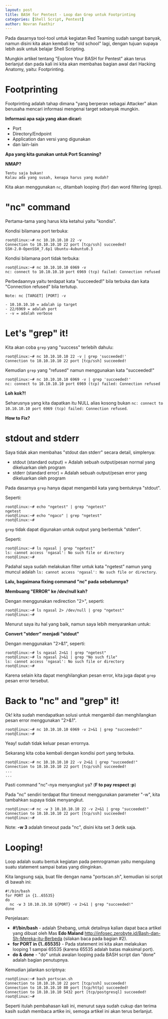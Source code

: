 ```yaml
---
layout: post
title: BASH for Pentest - Loop dan Grep untuk Footprinting
categories: [Shell Script, Pentest]
author: Novran Faathir
---
```


Pada dasarnya tool-tool untuk kegiatan Red Teaming sudah sangat banyak, namun disini kita akan kembali ke "old school" lagi, dengan tujuan supaya lebih asik untuk belajar Shell Scripting.

Mungkin artikel tentang "Explore Your BASH for Pentest" akan terus berlanjut dan pada kali ini kita akan membahas bagian awal dari Hacking Anatomy, yaitu: Footprinting.

# Footprinting
Footprinting adalah tahap dimana "yang berperan sebagai Attacker" akan berusaha mencari informasi mengenai target sebanyak mungkin.

**Informasi apa saja yang akan dicari:**
- Port
- Directory/Endpoint
- Application dan versi yang digunakan
- dan lain-lain


**Apa yang kita gunakan untuk Port Scanning?**


**NMAP?**

```
Tentu saja bukan!
Kalau ada yang susah, kenapa harus yang mudah?
```

Kita akan menggunakan `nc`, ditambah looping (for) dan word filtering (grep).

# "nc" command

Pertama-tama yang harus kita ketahui yaitu "kondisi".

Kondisi bilamana port terbuka:
```
root@linux:~# nc 10.10.10.10 22 -v
Connection to 10.10.10.10 22 port [tcp/ssh] succeeded!
SSH-2.0-OpenSSH_7.6p1 Ubuntu-4ubuntu0.3
```

Kondisi bilamana port tidak terbuka:
```
root@linux:~# nc 10.10.10.10 6969 -v
nc: connect to 10.10.10.10 port 6969 (tcp) failed: Connection refused
```

Perbedaannya yaitu terdapat kata "succeeded!" bila terbuka dan kata "Connection refused" bila tertutup.

```
Note: nc [TARGET] [PORT] -v

- 10.10.10.10 = adalah ip target
- 22/6969 = adalah port
- -v = adalah verbose
```

# Let's "grep" it!

Kita akan coba `grep` yang "success" terlebih dahulu:
```
root@linux:~# nc 10.10.10.10 22 -v | grep 'succeeded!'
Connection to 10.10.10.10 22 port [tcp/ssh] succeeded!
```

Kemudian `grep` yang "refused" namun menggunakan kata "succeeded!"
```
root@linux:~# nc 10.10.10.10 6969 -v | grep 'succeeded!'
nc: connect to 10.10.10.10 port 6969 (tcp) failed: Connection refused
```

**Loh kok?!**

Seharusnya yang kita dapatkan itu NULL alias kosong bukan `nc: connect to 10.10.10.10 port 6969 (tcp) failed: Connection refused`.

**How to Fix?**

# stdout and stderr
Saya tidak akan membahas "stdout dan stderr" secara detail, simplenya:
- stdout (standard output) = Adalah sebuah output/pesan normal yang dikeluarkan oleh program
- stderr (standard error) = Adalah sebuah output/pesan error yang dikeluarkan oleh program

Pada dasarnya `grep` hanya dapat mengambil kata yang bentuknya "stdout".

Seperti:
```
root@linux:~# echo "ngetest" | grep "ngetest"
ngetest
root@linux:~# echo "ngaco" | grep "ngetest"
root@linux:~# 
```

`grep` tidak dapat digunakan untuk output yang berbentuk "stderr".

Seperti:
```
root@linux:~# ls ngasal | grep "ngetest"
ls: cannot access 'ngasal': No such file or directory
root@linux:~#
```

Padahal saya sudah melakukan filter untuk kata "ngetest" namun yang muncul adalah `ls: cannot access 'ngasal': No such file or directory`.

**Lalu, bagaimana fixing command "nc" pada sebelumnya?**

**Membuang "ERROR" ke /dev/null kah?**

Dengan menggunakan redirection "2>", seperti:
```
root@linux:~# ls ngasal 2> /dev/null | grep "ngetest"
root@linux:~#
```


Menurut saya itu hal yang baik, namun saya lebih menyarankan untuk:

**Convert "stderr" menjadi "stdout"**

Dengan menggunakan "2>&1", seperti:
```
root@linux:~# ls ngasal 2>&1 | grep "ngetest"
root@linux:~# ls ngasal 2>&1 | grep "No such file"
ls: cannot access 'ngasal': No such file or directory
root@linux:~#
```

Karena selain kita dapat menghilangkan pesan error, kita juga dapat `grep` pesan error tersebut.

# Back to "nc" and "grep" it!
Ok! kita sudah mendapatkan solusi untuk mengambil dan menghilangkan pesan error menggunakan "2>&1".

```
root@linux:~# nc 10.10.10.10 6969 -v 2>&1 | grep "succeeded!"
root@linux:~# 
```

Yeay! sudah tidak keluar pesan errornya.

Sekarang kita coba kembali dengan kondisi port yang terbuka.
```
root@linux:~# nc 10.10.10.10 22 -v 2>&1 | grep "succeeded!"
Connection to 10.10.10.10 22 port [tcp/ssh] succeeded!
...
...
```

Pasti command "nc"-nya menyangkut ya? (**F to pay respect :p**)

Pada "nc" sendiri terdapat fitur timeout menggunakan parameter "-w", kita tambahkan supaya tidak menyangkut.

```
root@linux:~# nc -w 3 10.10.10.10 22 -v 2>&1 | grep "succeeded!"
Connection to 10.10.10.10 22 port [tcp/ssh] succeeded!
root@linux:~# 
```

Note: **-w 3** adalah timeout pada "nc", disini kita set 3 detik saja.

# Looping!
Loop adalah suatu bentuk kegiatan pada pemrograman yaitu mengulang suatu statement sampai batas yang diinginkan.

Kita langsung saja, buat file dengan nama "portscan.sh", kemudian isi script di bawah ini:

```
#!/bin/bash
for PORT in {1..65535}
do
  nc -w 3 10.10.10.10 ${PORT} -v 2>&1 | grep "succeeded!"
done
```

Penjelasan:
- **#!/bin/bash** - adalah Shebang, untuk detailnya kalian dapat baca artikel yang dibuat oleh Mas **Edo Maland** <http://infosec.zerobyte.id/Bash-dan-Sh-Mereka-itu-Berbeda> (silakan baca pada bagian #2).
- **for PORT in {1..65535}** - Pada statement ini kita akan melakukan looping 1 sampai 65535 (karena 65535 adalah batas maksimal port).
- **do & done** - "do" untuk awalan looping pada BASH script dan "done" adalah bagian penutupnya.

Kemudian jalankan scriptnya:
```
root@linux:~# bash portscan.sh
Connection to 10.10.10.10 22 port [tcp/ssh] succeeded!
Connection to 10.10.10.10 80 port [tcp/http] succeeded!
Connection to 10.10.10.10 5432 port [tcp/postgresql] succeeded!
root@linux:~#
```

Seperti itulah pembahasan kali ini, menurut saya sudah cukup dan terima kasih sudah membaca artike ini, semoga artikel ini akan terus berlanjut.
